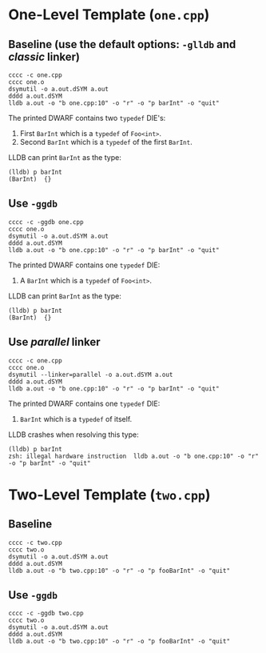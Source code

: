 # One-Level Template (`one.cpp`)

## Baseline (use the default options: `-glldb` and *classic* linker)
```
cccc -c one.cpp
cccc one.o
dsymutil -o a.out.dSYM a.out
dddd a.out.dSYM
lldb a.out -o "b one.cpp:10" -o "r" -o "p barInt" -o "quit"
```

The printed DWARF contains two `typedef` DIE's:
1. First `BarInt` which is a `typedef` of `Foo<int>`.
2. Second `BarInt` which is a `typedef` of the first `BarInt`.

LLDB can print `BarInt` as the type:
```
(lldb) p barInt
(BarInt)  {}
```

## Use `-ggdb`
```
cccc -c -ggdb one.cpp
cccc one.o
dsymutil -o a.out.dSYM a.out
dddd a.out.dSYM
lldb a.out -o "b one.cpp:10" -o "r" -o "p barInt" -o "quit"
```

The printed DWARF contains one `typedef` DIE:
1. A `BarInt` which is a `typedef` of `Foo<int>`.

LLDB can print `BarInt` as the type:
```
(lldb) p barInt
(BarInt)  {}
```

## Use *parallel* linker
```
cccc -c one.cpp
cccc one.o
dsymutil --linker=parallel -o a.out.dSYM a.out
dddd a.out.dSYM
lldb a.out -o "b one.cpp:10" -o "r" -o "p barInt" -o "quit"
```

The printed DWARF contains one `typedef` DIE:
1. `BarInt` which is a `typedef` of itself.

LLDB crashes when resolving this type:
```
(lldb) p barInt
zsh: illegal hardware instruction  lldb a.out -o "b one.cpp:10" -o "r" -o "p barInt" -o "quit"
```


# Two-Level Template (`two.cpp`)

## Baseline
```
cccc -c two.cpp
cccc two.o
dsymutil -o a.out.dSYM a.out
dddd a.out.dSYM
lldb a.out -o "b two.cpp:10" -o "r" -o "p fooBarInt" -o "quit"
```


## Use `-ggdb`
```
cccc -c -ggdb two.cpp
cccc two.o
dsymutil -o a.out.dSYM a.out
dddd a.out.dSYM
lldb a.out -o "b two.cpp:10" -o "r" -o "p fooBarInt" -o "quit"
```
